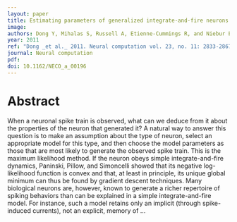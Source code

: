 ```yaml
---
layout: paper
title: Estimating parameters of generalized integrate-and-fire neurons from the maximum likelihood of spike trains
image:
authors: Dong Y, Mihalas S, Russell A, Etienne-Cummings R, and Niebur E.
year: 2011
ref: "Dong _et al._ 2011. Neural computation vol. 23, no. 11: 2833-2867."
journal: Neural computation
pdf: 
doi: 10.1162/NECO_a_00196
---
```


# Abstract
When a neuronal spike train is observed, what can we deduce from it about the properties of the neuron that generated it? A natural way to answer this question is to make an assumption about the type of neuron, select an appropriate model for this type, and then choose the model parameters as those that are most likely to generate the observed spike train. This is the maximum likelihood method. If the neuron obeys simple integrate-and-fire dynamics, Paninski, Pillow, and Simoncelli  showed that its negative log-likelihood function is convex and that, at least in principle, its unique global minimum can thus be found by gradient descent techniques. Many biological neurons are, however, known to generate a richer repertoire of spiking behaviors than can be explained in a simple integrate-and-fire model. For instance, such a model retains only an implicit (through spike-induced currents), not an explicit, memory of …

